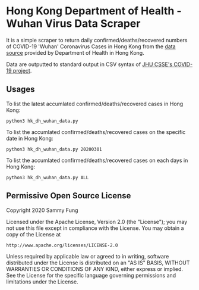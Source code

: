 # Hong Kong Department of Health - Wuhan Virus Data Scraper

It is a simple scraper to return daily confirmed/deaths/recovered numbers of COVID-19 'Wuhan' Coronavirus Cases in Hong Kong from the [data source](https://data.gov.hk/en-data/dataset/hk-dh-chpsebcddr-novel-infectious-agent/resource/05e8a593-1469-4348-937d-2746afd11442) provided by Department of Health in Hong Kong.

Data are outputted to standard output in CSV syntax of [JHU CSSE's COVID-19 project](https://github.com/CSSEGISandData/COVID-19).

## Usages

To list the latest accumlated confirmed/deaths/recovered cases in Hong Kong:

```
python3 hk_dh_wuhan_data.py 
```

To list the accumlated confirmed/deaths/recovered cases on the specific date in Hong Kong:

```
python3 hk_dh_wuhan_data.py 20200301
```

To list the accumlated confirmed/deaths/recovered cases on each days in Hong Kong:

```
python3 hk_dh_wuhan_data.py ALL
```

## Permissive Open Source License

Copyright 2020 Sammy Fung

Licensed under the Apache License, Version 2.0 (the "License");
you may not use this file except in compliance with the License.
You may obtain a copy of the License at

    http://www.apache.org/licenses/LICENSE-2.0

Unless required by applicable law or agreed to in writing, software
distributed under the License is distributed on an "AS IS" BASIS,
WITHOUT WARRANTIES OR CONDITIONS OF ANY KIND, either express or implied.
See the License for the specific language governing permissions and
limitations under the License.

